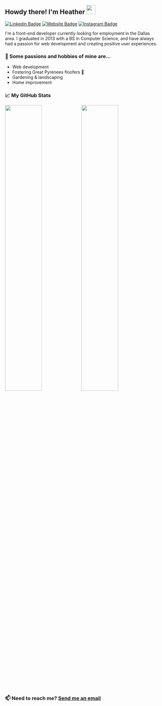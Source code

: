 ## Howdy there! I'm Heather <img src="https://raw.githubusercontent.com/MartinHeinz/MartinHeinz/master/wave.gif" width="30px">

[![Linkedin Badge](https://img.shields.io/badge/-LinkedIn-0e76a8?style=flat-square&logo=Linkedin&logoColor=white)](https://linkedin.com/in/haobrientx)
[![Website Badge](https://img.shields.io/badge/Website-3b5998?style=flat-square&logo=google-chrome&logoColor=white)](https://haobrien.com)
[![Instagram Badge](https://img.shields.io/badge/-Instagram-e4405f?style=flat-square&logo=Instagram&logoColor=white)](https://instagram.com/hazelhob/)

I'm a front-end developer currently looking for employment in the Dallas area. I graduated in 2013 with a BS in Computer Science, and have always had a passion for web development and creating positive user experiences.


### 🧡 Some passions and hobbies of mine are...
- Web development
- Fostering Great Pyrenees floofers 🐶 
- Gardening & landscaping
- Home improvement

### 📈 My GitHub Stats

<p>
 <img width="49%" src="https://github-readme-stats.vercel.app/api?username=haobrien&show_icons=true">
<img width="49%" src="https://github-readme-stats.vercel.app/api/top-langs/?username=haobrien&layout=compact">
</p>



### 📫 Need to reach me? [Send me an email](mailto:haobrientx@gmail.com)

<!--
**haobrien/haobrien** is a ✨ _special_ ✨ repository because its `README.md` (this file) appears on your GitHub profile.

Here are some ideas to get you started:

- 🔭 I’m currently working on ...
- 🌱 I’m currently learning ...
- 👯 I’m looking to collaborate on ...
- 🤔 I’m looking for help with ...
- 💬 Ask me about ...
- 📫 How to reach me: ...
- 😄 Pronouns: ...
- ⚡ Fun fact: ...
-->
